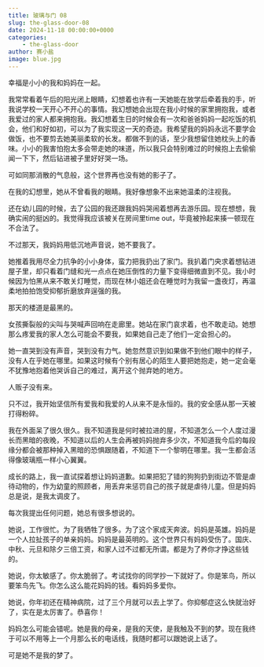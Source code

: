 ```yaml
---
title: 玻璃与门 08
slug: the-glass-door-08
date: 2024-11-18 00:00:00+0000
categories:
    - the-glass-door
author: 赛小盐
image: blue.jpg
---
```


幸福是小小的我和妈妈在一起。

我常常看着午后的阳光闭上眼睛，幻想着也许有一天她能在放学后牵着我的手，听我说学校一天开心不开心的事情。我幻想她会出现在我小时候的家里拥抱我，或者我爱过的家人都来拥抱我。我幻想着生日的时候会有一次和爸爸妈妈一起吃饭的机会，他们和好如初，可以为了我实现这一天的奇迹。我希望我的妈妈永远不要学会做饭，也不要剪去她美丽柔软的长发。都做不到的话，至少我想留住她枕头上的香味。小小的我害怕抱太多会带走她的味道，所以我只会特别难过的时候抱上去偷偷闻一下下，然后钻进被子里好好哭一场。

可如同那消散的气息般，这个世界再也没有她的影子了。

在我的幻想里，她从不曾看我的眼睛。我好像想象不出来她温柔的注视我。

还在幼儿园的时候，去了公园的我还跟我妈妈哭闹着想再去游乐园。现在想想，我确实闹的挺凶的。我觉得我应该被关在房间里time out，毕竟被拎起来揍一顿现在不合法了。

不过那天，我妈妈用低沉地声音说，她不要我了。

她推着我用尽全力抗争的小小身体，蛮力把我扔出了家门。我扒着门央求着想钻进屋子里，却只看着门缝和光一点点在她压倒性的力量下变得细微直到不见。我小时候因为怕黑从来不敢关灯睡觉，而现在林小姐还会在睡觉时为我留一盏夜灯，再温柔地拍拍饱受抑郁折磨放弃逞强的我。

那天的楼道是最黑的。

女孩撕裂般的尖叫与哭喊声回响在走廊里。她站在家门哀求着，也不敢走动。她想那么疼爱我的家人怎么可能会不要我，如果她自己走了他们一定会担心的。

她一直哭到没有声音，哭到没有力气。她忽然意识到如果做不到他们眼中的样子，没有人在乎她在哪里。如果这时候有个别有居心的陌生人要把她抱走，她一定会毫不犹豫地抱着他哭诉自己的难过，离开这个抛弃她的地方。

人贩子没有来。

只不过，我开始坚信所有爱我和我爱的人从来不是永恒的。我的安全感从那一天被打得粉碎。

我在外面呆了很久很久。我不知道我是何时被拉进的屋，不知道怎么一个人度过漫长而黑暗的夜晚，不知道以后的人生会再被妈妈抛弃多少次，不知道我今后的每段缘分都会被那种掉入黑暗的恐惧跟随着，不知道下一个黎明在哪里。我一生都会活得像玻璃瓶一样小心翼翼。

成长的路上，我一直试探着想让妈妈道歉。如果把犯了错的狗狗扔到街边不管是虐待动物的，作为幼童的照顾者，用丢弃来惩罚自己的孩子就是虐待儿童。但是妈妈总是说，是我太调皮了。

每次我提出任何问题，她总有很多想说的。

她说，工作很忙。为了我牺牲了很多。为了这个家成天奔波。妈妈是英雄。妈妈是一个人拉扯孩子的单亲妈妈。妈妈是最英明的。这个世界只有妈妈受伤了。国庆、中秋、元旦和除夕三倍工资，和家人过不过都无所谓。都是为了养你才挣这些钱的。

她说，你太敏感了。你太脆弱了。考试找你的同学抄一下就好了。你是笨鸟，所以要笨鸟先飞。你怎么这么能花妈妈的钱。看妈妈多爱你。

她说，你年初还在精神病院，过了三个月就可以去上学了。你抑郁症这么快就治好了，实在是太厉害了。恭喜你！

妈妈怎么可能会错呢。她是我的母亲，是我的天使，是我触及不到的梦。现在我终于可以不用等上一个月那么长的电话线，我随时都可以跟她说上话了。

可是她不是我的梦了。